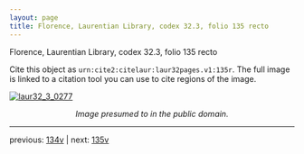 ```yaml
---
layout: page
title: Florence, Laurentian Library, codex 32.3, folio 135 recto
---
```


Florence, Laurentian Library, codex 32.3, folio 135 recto

Cite this object as `urn:cite2:citelaur:laur32pages.v1:135r`.  The full image is linked to a citation tool you can use to cite regions of the image.

[![laur32_3_0277](http://www.homermultitext.org/iipsrv?IIIF=/project/homer/pyramidal/deepzoom/citelaur/laur32imgs/v1/laur32_3_0277.tif/full/800,/0/default.jpg)](http://www.homermultitext.org/ict2/?urn=urn:cite2:citelaur:laur32imgs.v1:laur32_3_0277) 

<p style="text-align: center; font-style: italic;">Image presumed to in the public domain.</p>

---

previous: [134v](../134v/) | next: [135v](../135v/)